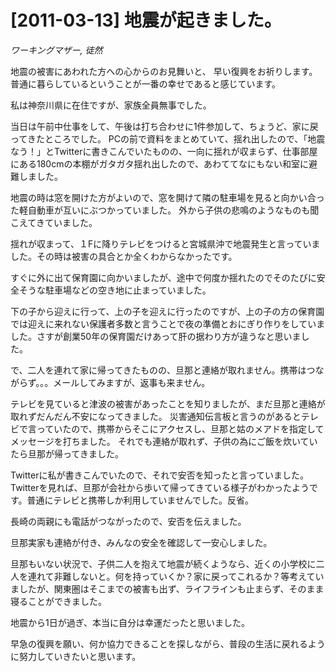# [2011-03-13] 地震が起きました。
_ワーキングマザー, 徒然_

地震の被害にあわれた方への心からのお見舞いと、
早い復興をお祈りします。
普通に暮らしているということが一番の幸せであると感じています。

私は神奈川県に在住ですが、家族全員無事でした。

当日は午前中仕事をして、午後は打ち合わせに1件参加して、ちょうど、家に戻ってきたところでした。
PCの前で資料をまとめていて、揺れ出したので、「地震なう！」とTwitterに書きこんでいたものの、一向に揺れが収まらず、仕事部屋にある180cmの本棚がガタガタ揺れ出したので、あわててなにもない和室に避難しました。

地震の時は窓を開けた方がよいので、窓を開けて隣の駐車場を見ると向かい合った軽自動車が互いにぶつかっていました。
外から子供の悲鳴のようなものも聞こえてきていました。

揺れが収まって、１Fに降りテレビをつけると宮城県沖で地震発生と言っていました。その時は被害の具合とか全くわからなかったです。

すぐに外に出て保育園に向かいましたが、途中で何度か揺れたのでそのたびに安全そうな駐車場などの空き地に止まっていました。

下の子から迎えに行って、上の子を迎えに行ったのですが、上の子の方の保育園では迎えに来れない保護者多数と言うことで夜の準備とおにぎり作りをしていました。さすが創業50年の保育園だけあって肝の据わり方が違うなと思いました。

で、二人を連れて家に帰ってきたものの、旦那と連絡が取れません。携帯はつながらず。。。メールしてみますが、返事も来ません。

テレビを見ていると津波の被害があったことを知りましたが、まだ旦那と連絡が取れずだんだん不安になってきました。
災害通知伝言板と言うのがあるとテレビで言っていたので、携帯からそこにアクセスし、旦那と姑のメアドを指定してメッセージを打ちました。
それでも連絡が取れず、子供の為にご飯を炊いていたら旦那が帰ってきました。

Twitterに私が書きこんでいたので、それで安否を知ったと言っていました。Twitterを見れば、旦那が会社から歩いて帰ってきている様子がわかったようです。普通にテレビと携帯しか利用していませんでした。反省。

長崎の両親にも電話がつながったので、安否を伝えました。

旦那実家も連絡が付き、みんなの安全を確認して一安心しました。

旦那もいない状況で、子供二人を抱えて地震が続くようなら、近くの小学校に二人を連れて非難しないと。何を持っていくか？家に戻ってこれるか？等考えていましたが、関東圏はそこまでの被害も出ず、ライフラインも止まらず、そのまま寝ることができました。

地震から1日が過ぎ、本当に自分は幸運だったと思いました。

早急の復興を願い、何か協力できることを探しながら、普段の生活に戻れるように努力していきたいと思います。

